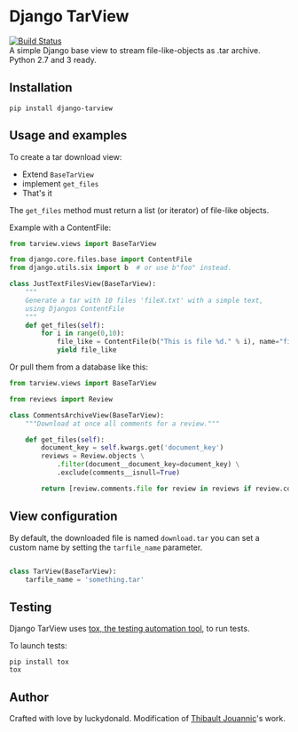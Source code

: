 Django TarView 
==============

[![Build Status](https://travis-ci.org/luckydonald/django-tarview.svg)](https://travis-ci.org/luckydonald/django-tarview)    
A simple Django base view to stream file-like-objects as .tar archive.    
Python 2.7 and 3 ready.

Installation
------------

    pip install django-tarview

Usage and examples
------------------

To create a tar download view:

 * Extend `BaseTarView`
 * implement `get_files`
 * That's it

The `get_files` method must return a list (or iterator) of file-like objects.

Example with a ContentFile:


```python
from tarview.views import BaseTarView

from django.core.files.base import ContentFile
from django.utils.six import b  # or use b"foo" instead.

class JustTextFilesView(BaseTarView):
    """
    Generate a tar with 10 files 'fileX.txt' with a simple text,
    using Djangos ContentFile
    """
    def get_files(self):
        for i in range(0,10):
            file_like = ContentFile(b("This is file %d." % i), name="file%d.txt" % i)
            yield file_like
```

Or pull them from a database like this:
    
```python
from tarview.views import BaseTarView

from reviews import Review

class CommentsArchiveView(BaseTarView):
    """Download at once all comments for a review."""

    def get_files(self):
        document_key = self.kwargs.get('document_key')
        reviews = Review.objects \
            .filter(document__document_key=document_key) \
            .exclude(comments__isnull=True)

        return [review.comments.file for review in reviews if review.comments.name]
```

View configuration
------------------

By default, the downloaded file is named `download.tar` you can set a custom name
by setting the `tarfile_name` parameter.

```python

class TarView(BaseTarView):
    tarfile_name = 'something.tar'
```

Testing
-------

Django TarView uses [tox, the testing automation tool](https://tox.readthedocs.org/en/latest/),
to run tests.

To launch tests:

    pip install tox
    tox


Author
------

Crafted with love by luckydonald.
Modification of [Thibault Jouannic](http://www.miximum.fr)'s work.
